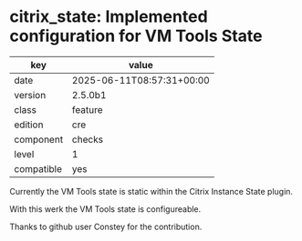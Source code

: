 [//]: # (werk v2)
# citrix_state: Implemented configuration for VM Tools State

key        | value
---------- | ---
date       | 2025-06-11T08:57:31+00:00
version    | 2.5.0b1
class      | feature
edition    | cre
component  | checks
level      | 1
compatible | yes

Currently the VM Tools state is static within the Citrix Instance State plugin.

With this werk the VM Tools state is configureable.

Thanks to github user Constey for the contribution.
